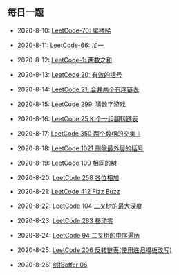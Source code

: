 ## 每日一题

* 2020-8-10:  [LeetCode-70: 爬楼梯](./leetcode.70.md)

* 2020-8-11:  [LeetCode-66: 加一](./leetcode.66.md)

* 2020-8-12: [LeetCode-1: 两数之和](./leetcode.1.md)

* 2020-8-13: [LeetCode 20: 有效的括号](./leetcode.20.md)

* 2020-8-14: [LeetCode 21: 合并两个有序链表](./leetcode.21.md)

* 2020-8-15: [LeetCode 299: 猜数字游戏](./leetcode.299.md)

* 2020-8-16: [LeetCode 25 K 个一组翻转链表](./leetcode.25.md)

* 2020-8-17: [LeetCode 350 两个数组的交集 II](./leetcode.350.md)

* 2020-8-18: [LeetCode 1021 删除最外层的括号](./leetcode.1021.md)

* 2020-8-19: [LeetCode 100 相同的树](./leetcode.100.md)

* 2020-8-20: [LeetCode 258 各位相加](./leetcode.258.md)

* 2020-8-21: [LeetCode 412 Fizz Buzz](./leetcode.412.md)

* 2020-8-22: [LeetCode 104 二叉树的最大深度](./leetcode.104.md)

* 2020-8-23: [LeetCode 283 移动零](./leetcode.283.md)

* 2020-8-24: [LeetCode 94 二叉树的中序遍历](../Week_02/Day2/README.md#1)

* 2020-8-25: [LeetCode 206 反转链表(使用递归模板改写)](./leetcode.206.md)

* 2020-8-26: [剑指offer 06 ](./offer.06.md)
